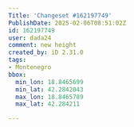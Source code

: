 ```yaml
---
Title: 'Changeset #162197749'
PublishDate: 2025-02-06T08:51:02Z
id: 162197749
user: dada24
comment: new height
created_by: iD 2.31.0
tags:
- Montenegro
bbox:
  min_lon: 18.8465699
  min_lat: 42.2842043
  max_lon: 18.8465789
  max_lat: 42.284211

---
```

